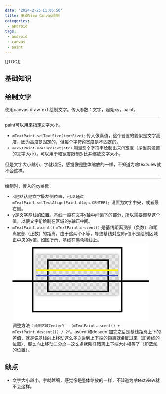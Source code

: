 ```yaml
---
date: '2024-2-25 11:05:50'
title: 安卓View Canvas绘制
categories: 
 - android
tags:
 - android
 - canvas
 - paint
---
```


[[TOC]]

## 基础知识


## 绘制文字
使用canvas.drawText 绘制文字。传入参数：文字，起始xy，paint。

----

paint可以用来指定文字大小。
- `mTextPaint.setTextSize(textSize);` 传入像素值，这个设置的貌似是文字高度，因为高度是固定的，但每个字符的宽度是不固定的。
- `mTextPaint.measureText(str)` 测量整个字符串绘制出来的宽度（按当前设置的文字大小）。可以用于和宽度限制对比并缩放文字大小。

但是文字大小越小，字就越细，感觉像是整体缩放的一样，不知道为啥textview就不会这样。

----


绘制时，传入的xy坐标：
- x是默认是文字最左侧位置，可以通过`mTextPaint.setTextAlign(Paint.Align.CENTER);` 设置为文字中央，或者最右侧。
- y是文字基线的位置。基线一般在文字y轴中间偏下的部分，所以需要调整这个值，以便文字能绘制在区域的y轴正中间。
- `mTextPaint.ascent()`  `mTextPaint.descent()` 是基线距离顶部（负数）和距离底部（正数）的距离。由于这两个不等，导致基线对应的y值不是绘制区域正中央的y值。如图所示，基线在黑色横线上。\
![alt text](./res/1.png)\
调整方法：`绘制区域CenterY - (mTextPaint.ascent() + mTextPaint.descent()) / 2f`。ascent和descent加完之后是基线距离上下的差值，就是说基线向上移动这么多之后到上下端的距离就会反过来（即黄线的位置），那么向上移动二分之一这么多就刚好距离上下端大小相等了（即蓝线的位置）。

## 缺点
- 文字大小越小，字就越细，感觉像是整体缩放的一样，不知道为啥textview就不会这样。